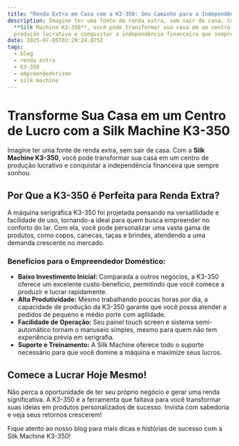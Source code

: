 ```yaml
---
title: "Renda Extra em Casa com a K3-350: Seu Caminho para a Independência Financeira"
description: Imagine ter uma fonte de renda extra, sem sair de casa. Com a
  **Silk Machine K3-350**, você pode transformar sua casa em um centro de
  produção lucrativo e conquistar a independência financeira que sempre sonhou.
date: 2025-07-05T02:29:24.875Z
tags:
  - blog
  - renda extra
  - K3-350
  - empreendedorismo
  - silk machine
---
```



# Transforme Sua Casa em um Centro de Lucro com a Silk Machine K3-350

Imagine ter uma fonte de renda extra, sem sair de casa. Com a **Silk Machine K3-350**, você pode transformar sua casa em um centro de produção lucrativo e conquistar a independência financeira que sempre sonhou.

## Por Que a K3-350 é Perfeita para Renda Extra?

A máquina serigráfica K3-350 foi projetada pensando na versatilidade e facilidade de uso, tornando-a ideal para quem busca empreender no conforto do lar. Com ela, você pode personalizar uma vasta gama de produtos, como copos, canecas, taças e brindes, atendendo a uma demanda crescente no mercado.

### Benefícios para o Empreendedor Doméstico:

*   **Baixo Investimento Inicial:** Comparada a outros negócios, a K3-350 oferece um excelente custo-benefício, permitindo que você comece a produzir e lucrar rapidamente.
*   **Alta Produtividade:** Mesmo trabalhando poucas horas por dia, a capacidade de produção da K3-350 garante que você possa atender a pedidos de pequeno e médio porte com agilidade.
*   **Facilidade de Operação:** Seu painel touch screen e sistema semi-automático tornam o manuseio simples, mesmo para quem não tem experiência prévia em serigrafia.
*   **Suporte e Treinamento:** A Silk Machine oferece todo o suporte necessário para que você domine a máquina e maximize seus lucros.

## Comece a Lucrar Hoje Mesmo!

Não perca a oportunidade de ter seu próprio negócio e gerar uma renda significativa. A K3-350 é a ferramenta que faltava para você transformar suas ideias em produtos personalizados de sucesso. Invista com sabedoria e veja seus retornos crescerem!

Fique atento ao nosso blog para mais dicas e histórias de sucesso com a Silk Machine K3-350!
